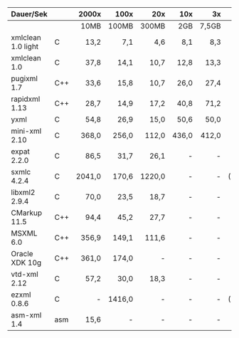   Dauer/Sek           |     |  2000x  |   100x  |   20x  | 10x  |  3x   | Faktor |Note
----------------------|-----|--------:|--------:|-------:|-----:|------:|-------:|---:
                      |     |  10MB   |  100MB  | 300MB  | 2GB  | 7,5GB |        |
  xmlclean 1.0 light  | C   |   13,2  |    7,1  |    4,6 |  8,1 |   8,3 |   1,0  | 1
  xmlclean 1.0        | C   |   37,8  |   14,1  |   10,7 | 12,8 |  13,3 |   2,1  | 1
  pugixml 1.7         | C++ |   33,6  |   15,8  |   10,7 | 26,0 |  27,4 |   2,7  | 2
  rapidxml 1.13       | C++ |   28,7  |   14,9  |   17,2 | 40,8 |  71,2 |   4,3  | 3
  yxml                | C   |   54,8  |   26,9  |   15,0 | 50,6 |  50,0 |   4,7  | 3
  mini-xml 2.10       | C   |  368,0  |  256,0  |  112,0 |436,0 | 412,0 |  38,3  | 3
  expat 2.2.0         | C   |   86,5  |   31,7  |   26,1 |  -   |  -    |  (5,6) | 4
  sxmlc 4.2.4         | C   | 2041,0  |  170,6  | 1220,0 |  -   |  -    |(148,0) | 4 
  libxml2 2.9.4       | C   |   70,0  |   23,5  |   18,7 |  -   |  -    |  (4,2) | 5
  CMarkup 11.5        | C++ |   94,4  |   45,2  |   27,7 |  -   |  -    |  (6,5) | 5
  MSXML 6.0           | C++ |  356,9  |  149,1  |  111,6 |  -   |  -    | (24,1) | 5
  Oracle XDK 10g      | C++ |  361,0  |  174,0  |     -  |  -   |  -    | (25,9) | 5
  vtd-xml 2.12        | C   |   57,2  |   30,0  |   18,3 |  -   |  -    |  (4,2) | 6
  ezxml 0.8.6         | C   |     -   | 1416,0  |     -  |  -   |  -    |(199,0) | 5
  asm-xml 1.4         | asm |   15,6  |    -    |     -  |  -   |  -    |((1,2)) | 5 
  

